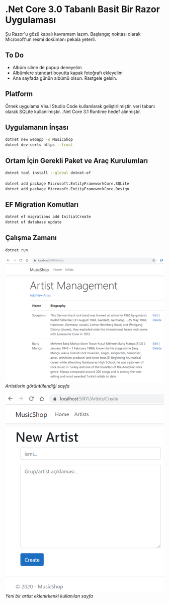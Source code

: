 # .Net Core 3.0 Tabanlı Basit Bir Razor Uygulaması

Şu Razor'u gözü kapalı kavramam lazım. Başlangıç noktası olarak Microsoft'un resmi dokümanı pekala yeterli.

## To Do

- Albüm silme de popup deneyelim
- Albümlere standart boyutta kapak fotoğrafı ekleyelim
- Ana sayfada günün albümü olsun. Rastgele gelsin.

## Platform

Örnek uygulama Visul Studio Code kullanılarak geliştirilmiştir, veri tabanı olarak SQLite kullanılmıştır.
.Net Core 3.1 Runtime hedef alınmıştır.

## Uygulamanın İnşası

```bash
dotnet new webapp -o MusicShop
dotnet dev-certs https --trust
```

## Ortam İçin Gerekli Paket ve Araç Kurulumları

```bash
dotnet tool install --global dotnet-ef

dotnet add package Microsoft.EntityFrameworkCore.SQLite
dotnet add package Microsoft.EntityFrameworkCore.Design
```

## EF Migration Komutları

```bash
dotnet ef migrations add InitialCreate
dotnet ef database update
```

## Çalışma Zamanı

```bash
dotnet run
```

![screenshot_1.png](./assets/screenshot_1.png)
_Artistlerin görüntülendiği sayfa_

![screenshot_2.png](./assets/screenshot_2.png)
_Yeni bir artist eklenirkenki kullanılan sayfa_
